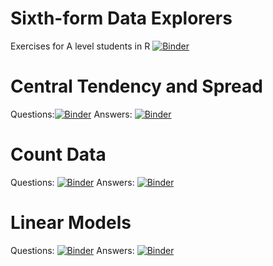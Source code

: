 # Sixth-form Data Explorers
Exercises for A level students in R [![Binder](https://mybinder.org/badge_logo.svg)](https://mybinder.org/v2/gh/jpickavance/data-explorers/master)

# Central Tendency and Spread
Questions:[![Binder](https://mybinder.org/badge_logo.svg)](https://mybinder.org/v2/gh/jpickavance/data-explorers/master?urlpath=https%3A%2F%2Fgithub.com%2Fjpickavance%2Fdata-explorers%2Fblob%2Fmaster%2CTAS_questions.ipynb)
Answers: [![Binder](https://mybinder.org/badge_logo.svg)](https://mybinder.org/v2/gh/jpickavance/data-explorers/master?urlpath=https%3A%2F%2Fgithub.com%2Fjpickavance%2Fdata-explorers%2Fblob%2Fmaster%2CTAS_answers.ipynb)

# Count Data
Questions: [![Binder](https://mybinder.org/badge_logo.svg)](https://mybinder.org/v2/gh/jpickavance/data-explorers/master?urlpath=https%3A%2F%2Fgithub.com%2Fjpickavance%2Fdata-explorers%2Fblob%2Fmaster%2CountData_questions.ipynb)
Answers: [![Binder](https://mybinder.org/badge_logo.svg)](https://mybinder.org/v2/gh/jpickavance/data-explorers/master?urlpath=https%3A%2F%2Fgithub.com%2Fjpickavance%2Fdata-explorers%2Fblob%2Fmaster%2CountData_answers.ipynb)

# Linear Models
Questions: [![Binder](https://mybinder.org/badge_logo.svg)](https://mybinder.org/v2/gh/jpickavance/data-explorers/fce99b03ffc8188385cad4697c9aefd6356ce3ab)
Answers: [![Binder](https://mybinder.org/badge_logo.svg)](https://mybinder.org/v2/gh/jpickavance/data-explorers/master?urlpath=https%3A%2F%2Fgithub.com%2Fjpickavance%2Fdata-explorers%2Fblob%2Fmaster%2FLM1_answers.ipynb)

